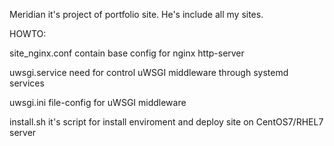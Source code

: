 Meridian it's project of portfolio site. He's include all my sites.

HOWTO:

site_nginx.conf contain base config for nginx http-server

uwsgi.service need for control uWSGI middleware through systemd services

uwsgi.ini file-config for uWSGI middleware

install.sh it's script for install enviroment and deploy site on CentOS7/RHEL7 server
